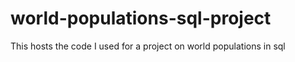 # world-populations-sql-project

This hosts the code I used for a project on world populations in sql
